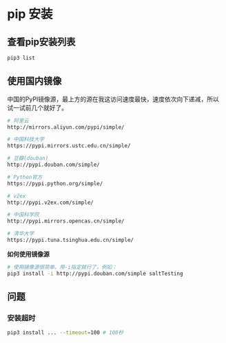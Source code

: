 # pip 安装

## 查看pip安装列表

```bash
pip3 list
```

## 使用国内镜像

中国的PyPI镜像源，最上方的源在我这访问速度最快，速度依次向下递减，所以试一试前几个就好了。

```bash
# 阿里云
http://mirrors.aliyun.com/pypi/simple/

# 中国科技大学
https://pypi.mirrors.ustc.edu.cn/simple/

# 豆瓣(douban)
http://pypi.douban.com/simple/

# Python官方
https://pypi.python.org/simple/

# v2ex
http://pypi.v2ex.com/simple/

# 中国科学院
http://pypi.mirrors.opencas.cn/simple/

# 清华大学
https://pypi.tuna.tsinghua.edu.cn/simple/

```

**如何使用镜像源**

```bash
# 使用镜像源很简单，用-i指定就行了，例如：
pip3 install -i http://pypi.douban.com/simple saltTesting
```

## 问题

### 安装超时

```bash
pip3 install ... --timeout=100 # 100秒
```